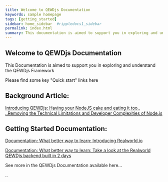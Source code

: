 ```yaml
---
title: Welcome to QEWDjs Documentation
keywords: sample homepage
tags: [getting_started]
sidebar: home_sidebar  #rippledocs1_sidebar
permalink: index.html
summary: This documentation is aimed to support you in exploring and understand the QEWDjs framework.
---
```


## Welcome to QEWDjs Documentation 

This Documentation is aimed to support you in exploring and understand the QEWDjs Framework 


Please find some key "Quick start" links here 

## Background Article:

[Introducing QEWDjs: Having your NodeJS cake and eating it too.. 
..Removing the Technical Limitations and Developer Complexities of Node.js](https://robtweed.wordpress.com/2017/04/18/having-your-node-js-cake-and-eating-it-too/) 


## Getting Started Documentation:

[Documentation: What better way to learn: Introducing Realworld.io](https://medium.com/@ericsimons/introducing-realworld-6016654d36b5)

[Documentation: What better way to learn: Take a look at the Realworld QEWDjs backend built in 2 days](https://github.com/gothinkster/QEWD-realworld-example-app)

See more in the QEWDjs Documentation available here...


..

